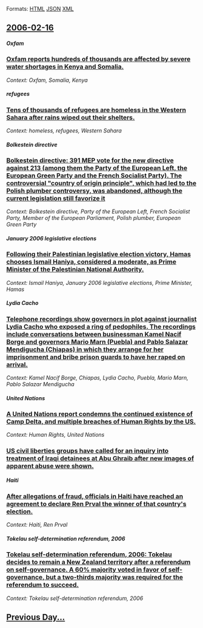 
Formats: [HTML](2006/02/16/index.html)  [JSON](2006/02/16/index.json)  [XML](2006/02/16/index.xml)  

## [2006-02-16](/news/2006/02/16/index.md)

##### Oxfam
### [ Oxfam reports hundreds of thousands are affected by severe water shortages in Kenya and Somalia. ](/news/2006/02/16/oxfam-reports-hundreds-of-thousands-are-affected-by-severe-water-shortages-in-kenya-and-somalia.md)
_Context: Oxfam, Somalia, Kenya_

##### refugees
### [ Tens of thousands of refugees are homeless in the Western Sahara after rains wiped out their shelters. ](/news/2006/02/16/tens-of-thousands-of-refugees-are-homeless-in-the-western-sahara-after-rains-wiped-out-their-shelters.md)
_Context: homeless, refugees, Western Sahara_

##### Bolkestein directive
### [ Bolkestein directive: 391 MEP vote for the new directive against 213 (among them the Party of the European Left, the European Green Party and the French Socialist Party). The controversial "country of origin principle", which had led to the Polish plumber controversy, was abandoned, although the current legislation still favorize it ](/news/2006/02/16/bolkestein-directive-391-mep-vote-for-the-new-directive-against-213-among-them-the-party-of-the-european-left-the-european-green-party-a.md)
_Context: Bolkestein directive, Party of the European Left, French Socialist Party, Member of the European Parliament, Polish plumber, European Green Party_

##### January 2006 legislative elections
### [ Following their Palestinian legislative election victory, Hamas chooses Ismail Haniya, considered a moderate, as Prime Minister of the Palestinian National Authority. ](/news/2006/02/16/following-their-palestinian-legislative-election-victory-hamas-chooses-ismail-haniya-considered-a-moderate-as-prime-minister-of-the-pale.md)
_Context: Ismail Haniya, January 2006 legislative elections, Prime Minister, Hamas_

##### Lydia Cacho
### [ Telephone recordings show governors in plot against journalist Lydia Cacho who exposed a ring of pedophiles. The recordings include conversations between businessman Kamel Nacif Borge and governors Mario Marn (Puebla) and Pablo Salazar Mendigucha (Chiapas) in which they arrange for her imprisonment and bribe prison guards to have her raped on arrival. ](/news/2006/02/16/telephone-recordings-show-governors-in-plot-against-journalist-lydia-cacho-who-exposed-a-ring-of-pedophiles-the-recordings-include-convers.md)
_Context: Kamel Nacif Borge, Chiapas, Lydia Cacho, Puebla, Mario Marn, Pablo Salazar Mendigucha_

##### United Nations
### [ A United Nations report condemns the continued existence of Camp Delta, and multiple breaches of Human Rights by the US. ](/news/2006/02/16/a-united-nations-report-condemns-the-continued-existence-of-camp-delta-and-multiple-breaches-of-human-rights-by-the-us.md)
_Context: Human Rights, United Nations_

##### 
### [ US civil liberties groups have called for an inquiry into treatment of Iraqi detainees at Abu Ghraib after new images of apparent abuse were shown. ](/news/2006/02/16/us-civil-liberties-groups-have-called-for-an-inquiry-into-treatment-of-iraqi-detainees-at-abu-ghraib-after-new-images-of-apparent-abuse-wer.md)
##### Haiti
### [ After allegations of fraud, officials in Haiti have reached an agreement to declare Ren Prval the winner of that country's election. ](/news/2006/02/16/after-allegations-of-fraud-officials-in-haiti-have-reached-an-agreement-to-declare-rene-preval-the-winner-of-that-country-s-election.md)
_Context: Haiti, Ren Prval_

##### Tokelau self-determination referendum, 2006
### [ Tokelau self-determination referendum, 2006: Tokelau decides to remain a New Zealand territory after a referendum on self-governance. A 60% majority voted in favor of self-governance, but a two-thirds majority was required for the referendum to succeed. ](/news/2006/02/16/tokelau-self-determination-referendum-2006-tokelau-decides-to-remain-a-new-zealand-territory-after-a-referendum-on-self-governance-a-60.md)
_Context: Tokelau self-determination referendum, 2006_

## [Previous Day...](/news/2006/02/15/index.md)


